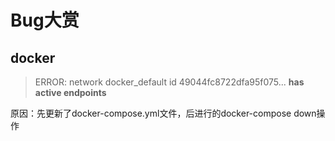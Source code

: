 # Bug大赏

## docker

> ERROR: network docker_default id 49044fc8722dfa95f075... **has active endpoints** 

原因：先更新了docker-compose.yml文件，后进行的docker-compose down操作